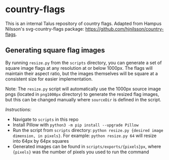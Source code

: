 # country-flags

This is an internal Talus repository of country flags. Adapted from Hampus Nilsson's svg-country-flags package: https://github.com/hjnilsson/country-flags.

## Generating square flag images

By running `resize.py` from the `scripts` directory, you can generate a set of square image flags at any resolution at or below 1000px. The flags will maintain their aspect ratio, but the images themselves will be square at a consistent size for easier implementation.

Note: The `resize.py` script will automatically use the 1000px source image pngs (located in `png1000px` directory) to generate the resized flag images, but this can be changed manually where `sourceDir` is defined in the script.

_Instructions:_

- Navigate to `scripts` in this repo
- Install Pillow with `python3 -m pip install --upgrade Pillow`
- Run the script from `scripts` directory: `python resize.py {desired image dimension, in pixels}`. For example: `python resize.py 64` will resize into 64px by 64px squares
- Generated images can be found in `scripts/exports/{pixels}px`, where `{pixels}` was the number of pixels you used to run the command
